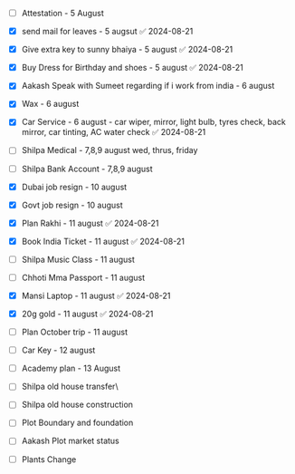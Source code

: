 - [ ] Attestation - 5 August
- [x] send mail for leaves - 5 augsut ✅ 2024-08-21
- [x] Give extra key to sunny bhaiya - 5 august ✅ 2024-08-21
- [x] Buy Dress for Birthday and shoes - 5 august ✅ 2024-08-21

- [x] Aakash Speak with Sumeet regarding if i work from india - 6 august
- [x] Wax - 6 august

- [x] Car Service - 6 august - car wiper, mirror, light bulb, tyres check, back mirror, car tinting, AC water check ✅ 2024-08-21

- [ ] Shilpa Medical - 7,8,9 august wed, thrus, friday
- [ ] Shilpa Bank Account - 7,8,9 august

- [x] Dubai job resign - 10 august
- [x] Govt job resign - 10 august

- [x] Plan Rakhi - 11 august ✅ 2024-08-21
- [x] Book India Ticket - 11 august ✅ 2024-08-21
- [ ] Shilpa Music Class - 11 august
- [ ] Chhoti Mma Passport - 11 august
- [x] Mansi Laptop - 11 august ✅ 2024-08-21
- [x] 20g gold - 11 august ✅ 2024-08-21
- [ ] Plan October trip - 11 august

- [ ] Car Key - 12 august
- [ ] Academy plan - 13 August

- [ ] Shilpa old house transfer\
- [ ] Shilpa old house construction
- [ ] Plot Boundary and foundation 
- [ ] Aakash Plot market status
- [ ] Plants Change